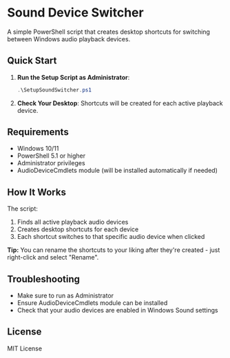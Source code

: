 # Sound Device Switcher

A simple PowerShell script that creates desktop shortcuts for switching between Windows audio playback devices.

## Quick Start

1. **Run the Setup Script as Administrator**:

   ```powershell
   .\SetupSoundSwitcher.ps1
   ```

2. **Check Your Desktop**: Shortcuts will be created for each active playback device.

## Requirements

- Windows 10/11
- PowerShell 5.1 or higher
- Administrator privileges
- AudioDeviceCmdlets module (will be installed automatically if needed)

## How It Works

The script:

1. Finds all active playback audio devices
2. Creates desktop shortcuts for each device
3. Each shortcut switches to that specific audio device when clicked

**Tip:** You can rename the shortcuts to your liking after they're created - just right-click and select "Rename".

## Troubleshooting

- Make sure to run as Administrator
- Ensure AudioDeviceCmdlets module can be installed
- Check that your audio devices are enabled in Windows Sound settings

## License

MIT License

